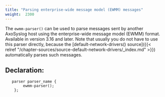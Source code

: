 ```yaml
---
title: "Parsing enterprise-wide message model (EWMM) messages"
weight:  2300
---
```

<!-- DISCLAIMER: This file is based on the syslog-ng Open Source Edition documentation https://github.com/balabit/syslog-ng-ose-guides/commit/2f4a52ee61d1ea9ad27cb4f3168b95408fddfdf2 and is used under the terms of The syslog-ng Open Source Edition Documentation License. The file has been modified by Axoflow. -->

The `ewmm-parser()` can be used to parse messages sent by another AxoSyslog host using the enterprise-wide message model (EWMM) format. Available in version 3.16 and later. Note that usually you do not have to use this parser directly, because the [default-network-drivers() source]({{< relref "/chapter-sources/source-default-network-drivers/_index.md" >}}) automatically parses such messages.


## Declaration:

```shell
   parser parser_name {
        ewmm-parser();
    };
```

